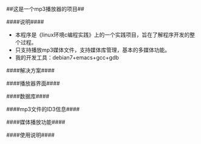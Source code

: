 ##这是一个mp3播放器的项目##

####说明####
+  本程序是《linux环境c编程实践》上的一个实践项目，旨在了解程序开发的整个过程。
+  只支持播放mp3媒体文件，支持媒体库管理，基本的多媒体功能。
+  我的开发工具：debian7+emacs+gcc+gdb

####解决方案####

####播放器界面####

####数据库####

####mp3文件的ID3信息####

####媒体播放功能####

####使用说明####


